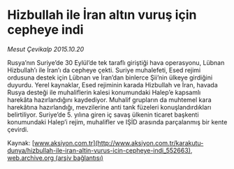 # Hizbullah ile İran altın vuruş için cepheye indi

*Mesut Çevikalp 2015.10.20*

<div class="pNewsDetailMainContent ctx_content" itemprop="articleBody">
 <p>
  Rusya’nın Suriye’de 30 Eylül’de tek taraflı giriştiği hava operasyonu, Lübnan Hizbullah’ı ile İran’ı da cepheye çekti. Suriye muhalefeti, Esed rejimi ordusuna destek için Lübnan ve İran’dan binlerce Şii’nin ülkeye girdiğini duyurdu. Yerel kaynaklar, Esed rejiminin karada Hizbullah ve İran, havada Rusya desteği ile muhaliflerin kalesi konumundaki Halep’e kapsamlı harekâta hazırlandığını kaydediyor. Muhalif grupların da muhtemel kara harekâtına hazırlandığı, mevzilerine anti tank füzeleri konuşlandırdıkları belirtiliyor. Suriye’de 5. yılına giren iç savaş ülkenin ticaret başkenti konumundaki Halep’i rejim, muhalifler ve IŞİD arasında parçalanmış bir kente çevirdi.
 </p>
</div>


Kaynak: [www.aksiyon.com.tr](http://www.aksiyon.com.tr/karakutu-dunya/hizbullah-ile-iran-altin-vurus-icin-cepheye-indi_552663), [web.archive.org (arşiv bağlantısı)](http://web.archive.org/web/20151021162829/http://www.aksiyon.com.tr/karakutu-dunya/hizbullah-ile-iran-altin-vurus-icin-cepheye-indi_552663)
